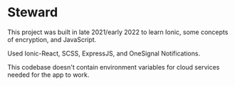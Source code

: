 # Steward

This project was built in late 2021/early 2022 to learn Ionic, some concepts of encryption, and JavaScript.

Used Ionic-React, SCSS, ExpressJS, and OneSignal Notifications.

This codebase doesn't contain environment variables for cloud services needed for the app to work.
